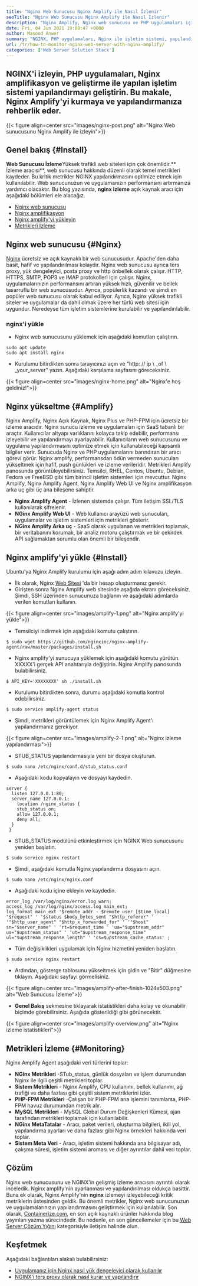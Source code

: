 ```yaml
---
title: "Nginx Web Sunucusu Nginx Amplify ile Nasıl İzlenir" 
seoTitle: "Nginx Web Sunucusu Nginx Amplify ile Nasıl İzlenir" 
description: "Nginx Amplify, Nginx web sunucusu ve PHP uygulamaları için ücretsiz bir izleme aracısıdır. Bu makale, Nginx amplify ile nginx web sunucusunu nasıl izleyeceğinizle ilgilidir" 
date: Fri, 04 Jun 2021 19:08:47 +0000
author: Masood Anwer
summary: "NGINX, PHP uygulamaları, Nginx ile işletim sistemi, yapılandırmayı yükseltip geliştirin. Bu makale, Nginx Amplify'yi kurmaya ve yapılandırmanıza rehberlik eder." 
url: /tr/how-to-monitor-nginx-web-server-with-nginx-amplify/
categories: ['Web Server Solution Stack']
---
```


## NGINX'i izleyin, PHP uygulamaları, Nginx amplifikasyon ve geliştirme ile yapılan işletim sistemi yapılandırmayı geliştirin. Bu makale, Nginx Amplify'yi kurmaya ve yapılandırmanıza rehberlik eder.

{{< figure align=center src="images/nginx-post.png" alt="Nginx Web sunucusunu Nginx Amplify ile izleyin">}}


## Genel bakış {#Install}

**Web Sunucusu İzleme**Yüksek trafikli web siteleri için çok önemlidir.** İzleme aracısı**, web sunucusu hakkında düzenli olarak temel metrikleri kaydeder. Bu kritik metrikler NGINX yapılandırmasını optimize etmek için kullanılabilir. Web sunucunuzun ve uygulamanızın performansını artırmanıza yardımcı olacaktır.
Bu blog yazısında, **nginx izleme** açık kaynak aracı için aşağıdaki bölümleri ele alacağız.
  * [Nginx web sunucusu][1]
  * [Nginx amplifikasyon][2]
  * [Nginx amplify'yi yükleyin][3]
  * [Metrikleri İzleme][4]

## Nginx web sunucusu {#Nginx}

[Nginx][5] ücretsiz ve açık kaynaklı bir web sunucusudur. Apache'den daha basit, hafif ve yapılandırılması kolaydır. Nginx web sunucusu ayrıca ters proxy, yük dengeleyici, posta proxy ve http önbellek olarak çalışır. HTTP, HTTPS, SMTP, POP3 ve IMAP protokolleri için çalışır. Nginx, uygulamalarınızın performansını artıran yüksek hızlı, güvenilir ve bellek tasarruflu bir web sunucusudur. Ayrıca, popülerlik kazandı ve şimdi en popüler web sunucusu olarak kabul ediliyor. Ayrıca, Nginx yüksek trafikli siteler ve uygulamalar da dahil olmak üzere her türlü web sitesi için uygundur. Neredeyse tüm işletim sistemlerine kurulabilir ve yapılandırılabilir.

### nginx'i yükle
  * Nginx web sunucusunu yüklemek için aşağıdaki komutları çalıştırın.
```
sudo apt update
sudo apt install nginx
```
  * Kurulumu bitirdikten sonra tarayıcınızı açın ve “http: // ip \ _of \ _your_server” yazın. Aşağıdaki karşılama sayfasını göreceksiniz.

{{< figure align=center src="images/nginx-home.png" alt="Nginx'e hoş geldiniz!">}}


## Nginx yükseltme {#Amplify}

Nginx Amplify, Nginx Açık Kaynak, Nginx Plus ve PHP-FPM için ücretsiz bir izleme aracıdır. Nginx sunucu izleme ve uygulamaları için SaaS tabanlı bir araçtır. Kullanıcılar altyapı varlıklarını kolayca takip edebilir, performansı izleyebilir ve yapılandırmayı ayarlayabilir. Kullanıcıların web sunucusunu ve uygulama yapılandırmasını optimize etmek için kullanabileceği kapsamlı bilgiler verir. Sunucuda Nginx ve PHP uygulamalarını barındıran bir aracı görevi görür. Nginx amplify, performansdan ödün vermeden sunucuları yükseltmek için hafif, push günlükleri ve izleme verileridir. Metrikleri Amplify panosunda görüntüleyebilirsiniz. Temsilci, RHEL, Centos, Ubuntu, Debian, Fedora ve FreeBSD gibi tüm birincil işletim sistemleri için mevcuttur. Nginx Amplify, Nginx Amplify Agent, Nginx Amplify Web UI ve Nginx amplifikasyon arka uç gibi üç ana bileşene sahiptir.
* **Nginx Amplify Agent** - İzlenen sistemde çalışır. Tüm iletişim SSL/TLS kullanılarak şifrelenir.
* **NGinx Amplify Web UI** - Web kullanıcı arayüzü web sunucuları, uygulamalar ve işletim sistemleri için metrikleri gösterir.
* **NGinx Amplify Arka uç** - SaaS olarak uygulanan ve metrikleri toplamak, bir veritabanını korumak, bir analiz motoru çalıştırmak ve bir çekirdek API sağlamaktan sorumlu olan önemli bir bileşendir.

## Nginx amplify'yi yükle {#Install}

Ubuntu'ya Nginx Amplify kurulumu için aşağı adım adım kılavuzu izleyin.
  * İlk olarak, Nginx [Web Sitesi][6] 'da bir hesap oluşturmanız gerekir.
  * Girişten sonra Nginx Amplify web sitesinde aşağıda ekranı göreceksiniz. Şimdi, SSH üzerinden sunucunuza bağlanın ve aşağıdaki adımlarda verilen komutları kullanın.

{{< figure align=center src="images/amplify-1.png" alt="Nginx amplify'yi yükle">}}

  * Temsilciyi indirmek için aşağıdaki komutu çalıştırın.
```
$ sudo wget https://github.com/nginxinc/nginx-amplify-agent/raw/master/packages/install.sh
```
  * Nginx amplify'yi sunucuya yüklemek için aşağıdaki komutu yürütün. XXXXX'i gerçek API anahtarıyla değiştirin. Nginx Amplify panosunda bulabilirsiniz.
```
$ API_KEY='XXXXXXXX' sh ./install.sh
```
  * Kurulumu bitirdikten sonra, durumu aşağıdaki komutla kontrol edebilirsiniz.
```
$ sudo service amplify-agent status
```
  * Şimdi, metrikleri görüntülemek için Nginx Amplify Agent'ı yapılandırmanız gerekiyor.

{{< figure align=center src="images/amplify-2-1.png" alt="Nginx izleme yapılandırması">}}

  * STUB_STATUS yapılandırmasıyla yeni bir dosya oluşturun.
```
$ sudo nano /etc/nginx/conf.d/stub_status.conf
```
  * Aşağıdaki kodu kopyalayın ve dosyayı kaydedin.
```
server {
  listen 127.0.0.1:80;
  server_name 127.0.0.1;
    location /nginx_status {
    stub_status on;
    allow 127.0.0.1;
    deny all;
  }
 }
```
  * STUB_STATUS modülünü etkinleştirmek için NGINX Web sunucusunu yeniden başlatın.
```
$ sudo service nginx restart
```
  * Şimdi, aşağıdaki komutla Nginx yapılandırma dosyasını açın.
```
$ sudo nano /etc/nginx/nginx.conf
```
  * Aşağıdaki kodu içine ekleyin ve kaydedin.
```
error_log /var/log/nginx/error.log warn;
access_log /var/log/nginx/access.log main_ext;
log_format main_ext '$remote_addr - $remote_user [$time_local] "$request" ' '$status $body_bytes_sent "$http_referer" ' '"$http_user_agent" "$http_x_forwarded_for" ' '"$host" sn="$server_name" ' 'rt=$request_time ' 'ua="$upstream_addr" us="$upstream_status" ' 'ut="$upstream_response_time" ul="$upstream_response_length" ' 'cs=$upstream_cache_status' ;
```
  * Tüm değişiklikleri uygulamak için Nginx hizmetini yeniden başlatın.
```
$ sudo service nginx restart
```
  * Ardından, gösterge tablosunu yükseltmek için gidin ve "Bitir" düğmesine tıklayın. Aşağıdaki sayfayı görmelisiniz.

{{< figure align=center src="images/amplify-after-finish-1024x503.png" alt="Web Sunucusu İzleme">}}

* **Genel Bakış** sekmesine tıklayarak istatistikleri daha kolay ve okunabilir biçimde görebilirsiniz. Aşağıda gösterildiği gibi görünecektir.

{{< figure align=center src="images/amplify-overview.png" alt="Nginx izleme istatistikleri">}}


## Metrikleri İzleme {#Monitoring}

Nginx Amplify Agent aşağıdaki veri türlerini toplar:
* **NGinx Metrikleri** -STub_status, günlük dosyaları ve işlem durumundan Nginx ile ilgili çeşitli metrikleri toplar.
* **Sistem Metrikleri** - Nginx Amplify, CPU kullanımı, bellek kullanımı, ağ trafiği ve daha fazlası gibi çeşitli sistem metriklerini izler.
* **PHP-FPM Metrikleri** -Çalışan bir PHP-FPM ana işlemini tanımlarsa, PHP-FPM havuz durumundan metrik alır.
* **MySQL Metrikleri** - MySQL Global Durum Değişkenleri Kümesi, ajan tarafından metrikleri toplamak için kullanılabilir.
* **NGinx MetaTatalar** - Aracı, paket verileri, oluşturma bilgileri, ikili yol, yapılandırma ayarları ve daha fazlası gibi Nginx örnekleri hakkında veri toplar.
* **Sistem Meta Veri** - Aracı, işletim sistemi hakkında ana bilgisayar adı, çalışma süresi, işletim sistemi aroması ve diğer ayrıntılar dahil veri toplar.

## Çözüm
Nginx web sunucusunu ve NGINX'in gelişmiş izleme aracısını ayrıntılı olarak inceledik. Nginx amplify'nin ayarlanması ve yapılandırılması oldukça basittir. Buna ek olarak, Nginx Amplify'nin **nginx** izlemeyi izleyebileceği kritik metriklerin üstesinden geldik. Bu önemli metrikler, Nginx web sunucunuzun ve uygulamalarınızın yapılandırmasını geliştirmek için kullanılabilir.
Son olarak, [Containerize.com][7], en son açık kaynaklı ürünler hakkında blog yayınları yazma sürecindedir. Bu nedenle, en son güncellemeler için bu [Web Server Çözüm Yığını][8] kategorisiyle iletişim halinde olun.

## Keşfetmek
Aşağıdaki bağlantıları alakalı bulabilirsiniz:
  * [Uygulamanız için Nginx nasıl yük dengeleyici olarak kullanılır][9]
  * [NGINX'i ters proxy olarak nasıl kurar ve yapılandırır][10]



[1]: #Nginx
[2]: #Amplify
[3]: #Install
[4]: #Monitoring
[5]: https://products.containerize.com/solution-stack/nginx
[6]: https://amplify.nginx.com/signup/
[7]: https://containerize.com
[8]: https://blog.containerize.com/category/web-server-solution-stack/
[9]: https://blog.containerize.com/web-server-solution-stack/how-to-use-nginx-as-load-balancer-for-your-application/
[10]: https://blog.containerize.com/web-server-solution-stack/how-to-setup-and-configure-nginx-as-reverse-proxy/
